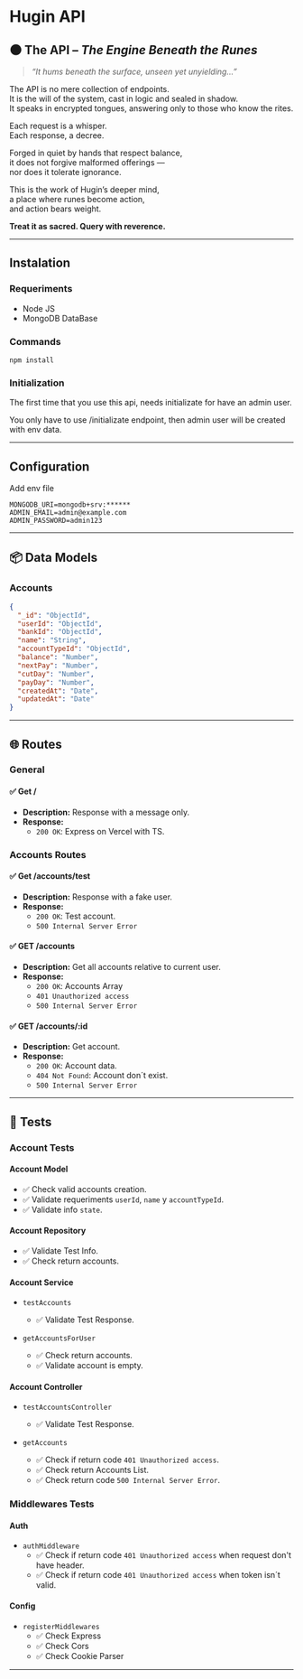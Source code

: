 
# Hugin API

## 🌑 The API – *The Engine Beneath the Runes*

> *“It hums beneath the surface, unseen yet unyielding…”*

The API is no mere collection of endpoints.  
It is the will of the system, cast in logic and sealed in shadow.  
It speaks in encrypted tongues, answering only to those who know the rites.

Each request is a whisper.  
Each response, a decree.

Forged in quiet by hands that respect balance,  
it does not forgive malformed offerings —  
nor does it tolerate ignorance.

This is the work of Hugin’s deeper mind,  
a place where runes become action,  
and action bears weight.

**Treat it as sacred. Query with reverence.**

---

## Instalation

### Requeriments

- Node JS
- MongoDB DataBase

### Commands

```CMD
npm install
```

### Initialization

The first time that you use this api, needs initializate for have an admin user.

You only have to use /initializate endpoint, then admin user will be created with env data.

---

## Configuration
Add env file

```env
MONGODB_URI=mongodb+srv:******
ADMIN_EMAIL=admin@example.com
ADMIN_PASSWORD=admin123
```

---

## 📦 Data Models

### Accounts

```JSON
{
  "_id": "ObjectId",
  "userId": "ObjectId",
  "bankId": "ObjectId",
  "name": "String",
  "accountTypeId": "ObjectId",
  "balance": "Number",
  "nextPay": "Number",
  "cutDay": "Number",
  "payDay": "Number",
  "createdAt": "Date",
  "updatedAt": "Date"
}
```

---

## 🌐 Routes

### General

#### ✅ Get /

- **Description:** Response with a message only.
- **Response:**
  - `200 OK`: Express on Vercel with TS.

### Accounts Routes

#### ✅ Get /accounts/test

- **Description:** Response with a fake user.
- **Response:**
  - `200 OK`: Test account.
  - `500 Internal Server Error`

#### ✅ GET /accounts

- **Description:** Get all accounts relative to current user.
- **Response:**  
  - `200 OK`: Accounts Array
  - `401 Unauthorized access`
  - `500 Internal Server Error`

#### ✅ GET /accounts/:id

- **Description:** Get account.
- **Response:**  
  - `200 OK`: Account data.
  - `404 Not Found`: Account don´t exist.
  - `500 Internal Server Error`

---

## 🧪 Tests

### Account Tests

#### Account Model

- ✅ Check valid accounts creation.
- ✅ Validate requeriments `userId`, `name` y `accountTypeId`.
- ✅ Validate info `state`.

#### Account Repository

- ✅ Validate Test Info.
- ✅ Check return accounts.

#### Account Service

- `testAccounts`
  - ✅ Validate Test Response.

- `getAccountsForUser`
  - ✅ Check return accounts.
  - ✅ Validate account is empty.

#### Account Controller

- `testAccountsController`
  - ✅ Validate Test Response.

- `getAccounts`
  - ✅ Check if return code `401 Unauthorized access`.
  - ✅ Check return Accounts List.
  - ✅ Check return code `500 Internal Server Error`.

### Middlewares Tests

#### Auth

- `authMiddleware`
  - ✅ Check if return code `401 Unauthorized access` when request don't have header.
  - ✅ Check if return code `401 Unauthorized access` when token isn´t valid.

#### Config

- `registerMiddlewares`
  - ✅ Check Express
  - ✅ Check Cors
  - ✅ Check Cookie Parser

---
